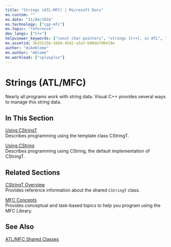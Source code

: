 ```yaml
---
title: "Strings (ATL-MFC) | Microsoft Docs"
ms.custom: ""
ms.date: "11/04/2016"
ms.technology: ["cpp-mfc"]
ms.topic: "reference"
dev_langs: ["C++"]
helpviewer_keywords: ["const char pointers", "strings [C++], in ATL", "MFC [C++], string handling class", "MBCS [C++], CString support", "strings [C++], class CStringT", "char pointers", "reference counting [C++]", "strings [C++], string operations", "portability [C++], Unicode and ANSI string objects", "literal strings [C++], class CString", "copying string objects", "ATL, string handling class", "strings [C++], in MFC", "strings [C++]", "C-style strings", "language portability [C++]", "strings [C++], class CString", "literal strings [C++], class CStringT"]
ms.assetid: 3b33125b-1684-4542-a3a7-b00de7d0419e
author: "mikeblome"
ms.author: "mblome"
ms.workload: ["cplusplus"]
---
```

# Strings (ATL/MFC)
Nearly all programs work with string data. Visual C++ provides several ways to manage this string data.  
  
## In This Section  
 [Using CStringT](../atl-mfc-shared/using-cstringt.md)  
 Describes programming using the template class CStringT.  
  
 [Using CString](../atl-mfc-shared/using-cstring.md)  
 Describes programming using CString, the default implementation of CStringT.  
  
## Related Sections  
 [CStringT Overview](../atl-mfc-shared/reference/cstringt-class.md)  
 Provides reference information about the shared `CStringT` class.  
  
 [MFC Concepts](../mfc/mfc-concepts.md)  
 Provides conceptual and task-based topics to help you program using the MFC Library.  
  
## See Also  
 [ATL/MFC Shared Classes](../atl-mfc-shared/atl-mfc-shared-classes.md)

